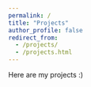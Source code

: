 ```yaml
---
permalink: /
title: "Projects"
author_profile: false
redirect_from: 
  - /projects/
  - /projects.html
---
```


Here are my projects :)
